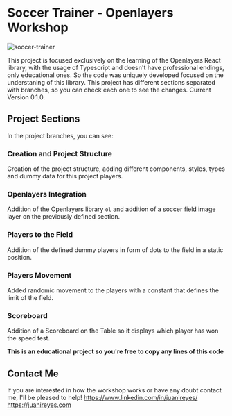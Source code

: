# Soccer Trainer - Openlayers Workshop

![soccer-trainer](https://i.imgur.com/84pcOXG.jpg)

This project is focused exclusively on the learning of the Openlayers React library, with the usage of Typescript and doesn't have professional endings, only educational ones. So the code was uniquely developed focused on the understaning of this library. This project has different sections separated with branches, so you can check each one to see the changes. Current Version 0.1.0.

## Project Sections

In the project branches, you can see:

### Creation and Project Structure

Creation of the project structure, adding different components, styles, types and dummy data for this project players.

### Openlayers Integration

Addition of the Openlayers library `ol` and addition of a soccer field image layer on the previously defined section.

### Players to the Field

Addition of the defined dummy players in form of dots to the field in a static position.

### Players Movement

Added randomic movement to the players with a constant that defines the limit of the field.

### Scoreboard

Addition of a Scoreboard on the Table so it displays which player has won the speed test.

**This is an educational project so you're free to copy any lines of this code**


## Contact Me

If you are interested in how the workshop works or have any doubt contact me, I'll be pleased to help!
https://www.linkedin.com/in/juanireyes/
https://juanireyes.com
